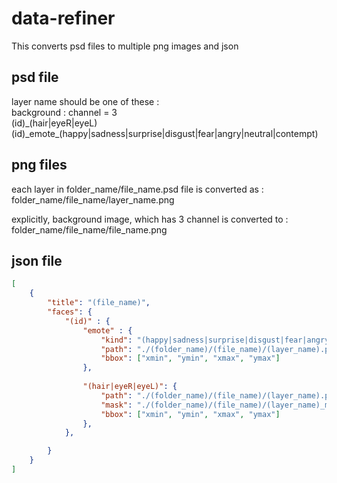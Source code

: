 # data-refiner
This converts psd files to multiple png images and json  


## psd file
layer name should be one of these :  
    background : channel = 3  
    (id)\_(hair|eyeR|eyeL)  
    (id)\_emote\_(happy|sadness|surprise|disgust|fear|angry|neutral|contempt)  


## png files
each layer in folder_name/file_name.psd file is converted as :  
    folder\_name/file\_name/layer\_name.png  

explicitly, background image, which has 3 channel is converted to :  
    folder\_name/file\_name/file\_name.png  


## json file

```json
[
    {
        "title": "(file_name)",
        "faces": {
            "(id)" : {
                "emote" : {
                    "kind": "(happy|sadness|surprise|disgust|fear|angry|neutral|contempt)",
                    "path": "./(folder_name)/(file_name)/(layer_name).png",
                    "bbox": ["xmin", "ymin", "xmax", "ymax"]
                },
                
                "(hair|eyeR|eyeL)": {
                    "path": "./(folder_name)/(file_name)/(layer_name).png",
                    "mask": "./(folder_name)/(file_name)/(layer_name)_mask.png",
                    "bbox": ["xmin", "ymin", "xmax", "ymax"]
                },
            },

        }
    }
]
```










